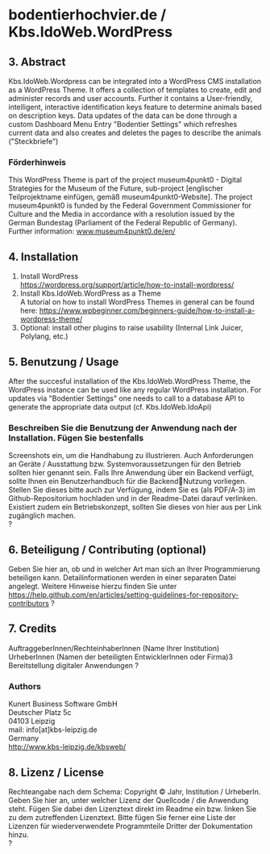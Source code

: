 # bodentierhochvier.de / Kbs.IdoWeb.WordPress

## 3. Abstract
Kbs.IdoWeb.Wordpress can be integrated into a WordPress CMS installation as a WordPress Theme.
It offers a collection of templates to create, edit and administer records and user accounts. Further it contains a User-friendly, intelligent, interactive identification keys feature to determine animals based on description keys.
Data updates of the data can be done through a custom Dashboard Menu Entry "Bodentier Settings" which refreshes current data and also creates and deletes the pages to describe the animals ("Steckbriefe")

### Förderhinweis 
This WordPress Theme is part of the project museum4punkt0 - Digital Strategies for the 
Museum of the Future, sub-project [englischer Teilprojektname einfügen, gemäß 
museum4punkt0-Website]. The project museum4punkt0 is funded by the Federal Government 
Commissioner for Culture and the Media in accordance with a resolution issued by the German 
Bundestag (Parliament of the Federal Republic of Germany). Further information: 
www.museum4punkt0.de/en/

## 4. Installation 
  1. Install WordPress  
    https://wordpress.org/support/article/how-to-install-wordpress/
  2. Install Kbs.IdoWeb.WordPress as a Theme  
    A tutorial on how to install WordPress Themes in general can be found here: https://www.wpbeginner.com/beginners-guide/how-to-install-a-wordpress-theme/
  3. Optional: install other plugins to raise usability (Internal Link Juicer, Polylang, etc.)    

## 5. Benutzung / Usage 
After the succesful installation of the Kbs.IdoWeb.WordPress Theme, the WordPress instance can be used like any regular WordPress installation.
For updates via "Bodentier Settings" one needs to call to a database API to generate the appropriate data output (cf. Kbs.IdoWeb.IdoApi)

### Beschreiben Sie die Benutzung der Anwendung nach der Installation. Fügen Sie bestenfalls 
Screenshots ein, um die Handhabung zu illustrieren. Auch Anforderungen an Geräte / 
Ausstattung bzw. Systemvoraussetzungen für den Betrieb sollten hier genannt sein. Falls Ihre 
Anwendung über ein Backend verfügt, sollte Ihnen ein Benutzerhandbuch für die BackendNutzung vorliegen. Stellen Sie dieses bitte auch zur Verfügung, indem Sie es (als PDF/A-3) im 
Github-Repositorium hochladen und in der Readme-Datei darauf verlinken. Existiert zudem ein 
Betriebskonzept, sollten Sie dieses von hier aus per Link zugänglich machen.  
?

## 6. Beteiligung / Contributing (optional) 
Geben Sie hier an, ob und in welcher Art man sich an Ihrer Programmierung beteiligen kann. 
Detailinformationen werden in einer separaten Datei angelegt. Weitere Hinweise hierzu finden 
Sie unter https://help.github.com/en/articles/setting-guidelines-for-repository-contributors 
?

## 7. Credits 
AuftraggeberInnen/RechteinhaberInnen (Name Ihrer Institution)
UrheberInnen (Namen der beteiligten EntwicklerInnen oder Firma)3 Bereitstellung digitaler Anwendungen
?

### Authors
Kunert Business Software GmbH  
Deutscher Platz 5c  
04103 Leipzig  
mail: info[at]kbs-leipzig.de  
Germany  
http://www.kbs-leipzig.de/kbsweb/  


## 8. Lizenz / License 
Rechteangabe nach dem Schema: Copyright © Jahr, Institution / UrheberIn.
Geben Sie hier an, unter welcher Lizenz der Quellcode / die Anwendung steht. Fügen Sie dabei 
den Lizenztext direkt im Readme ein bzw. linken Sie zu dem zutreffenden Lizenztext. 
Bitte fügen Sie ferner eine Liste der Lizenzen für wiederverwendete Programmteile Dritter der 
Dokumentation hinzu.  
?
